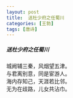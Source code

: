 ```yaml
---
layout: post
title:  送杜少府之任蜀川
categories: [王勃]
tags: [唐诗]
---
```


##### 送杜少府之任蜀川


城阙辅三秦，风烟望五津。<br>
与君离别意，同是宦游人。<br>
海内存知己，天涯若比邻。<br>
无为在歧路，儿女共沾巾。


